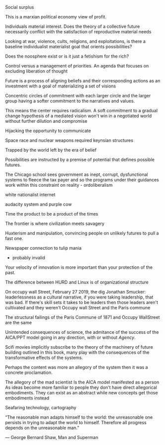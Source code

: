 Social surplus

This is a marxian political economy view of profit. 

Individuals material interest. Does the theory of a collective future necessarily conflict with the satisfaction of reproductive material needs

Looking at war, violence, cults, religions, and exploitations, is there a baseline individualist materialist goal that orients possibilities?

Does the noosphere exist or is it just a fetishism for the rich?

Control versus a management of priorities. An agenda that focuses on excluding liberation of thought

Future is a process of aligning beliefs and their corresponding actions as an investment with a goal of materializing a set of visions

Concentric circles of commitment with each larger circle and the larger group having a softer commitment to the narratives and values.

This means the center requires radicalism. A soft commitment to a gradual change hypothesis of a mediated vision won't win in a negotiated world without further dilution and compromise

Hijacking the opportunity to communicate

Space race and nuclear weapons required keynsian structures

Trapped by the world left by the era of belief

Possibilities are instructed by a premise of potential that defines possible futures.

The Chicago school sees government as inept, corrupt, dysfunctional systems to fleece the tax payer and so the programs under their guidances work within this constraint on reality - ordoliberalism

white nationalist internet

audacity system and purple cow

Time the product to be a product of the times

The frontier is where civilization meets savagery

Huxterism and manipulation, convincing people on unlikely futures to pull a fast one.

Newspaper connection to tulip mania
  - probably invalid

Your velocity of innovation is more important than your protection of the past.

The difference between HURD and Linux is of organizational structure

On occupy wall Street, February 27 2019, the dig
Jonathan Smucker: leaderlessness as a cultural narrative,  if you were taking leadership, that was bad. If there's skill sets it takes to be leaders then those leaders aren't cultivated and they weren't
Occupy wall Street and the Paris commune

The structural failings of the Paris Commune of 1871 and Occupy WallStreet are the same

Unintended consequences of science, the admitance of the success of the AICA/PPT model going in any direction, with or without *Agency*.

Scifi movies implicitly subscribe to the theory of the machinery of future building outlined in this book, many play with the consequences of the transformative effects of the systems.

Perhaps the content was more an allegory of the system then it was a concrete proclamation.

The allegory of the mad scientist Is the AICA model manifested as a person
As ideas become more familiar to people they don't have direct allegorical embodiments. They can exist as an abstract while new concepts get those embodiments instead

Seafaring technology, cartography

“The reasonable man adapts himself to the world: the unreasonable one persists in trying to adapt the world to himself. Therefore all progress depends on the unreasonable man.”

― George Bernard Shaw, Man and Superman
